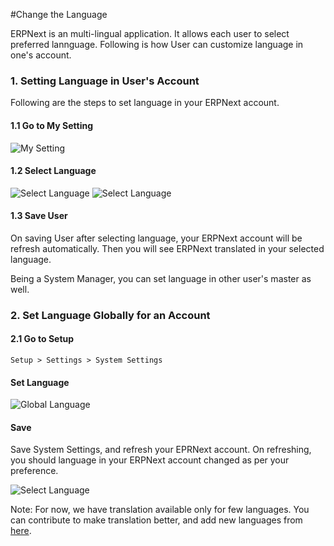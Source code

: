 <!-- add-breadcrumbs -->
#Change the Language

ERPNext is an multi-lingual application. It allows each user to select preferred lannguage. Following is how User can customize language in one's account.

### 1. Setting Language in User's Account

Following are the steps to set language in your ERPNext account.

#### 1.1 Go to My Setting

<img alt="My Setting" class="screenshot" src="{{docs_base_url}}/assets/img/articles/change-language-1.png">

#### 1.2 Select Language

<img alt="Select Language" class="screenshot" src="{{docs_base_url}}/assets/img/articles/change-language-2.png">

<img alt="Select Language" class="screenshot" src="{{docs_base_url}}/assets/img/articles/set-language-1.gif">

#### 1.3 Save User

On saving User after selecting language, your ERPNext account will be refresh automatically. Then you will see ERPNext translated in your selected language.

Being a System Manager, you can set language in other user's master as well.

### 2. Set Language Globally for an Account

#### 2.1 Go to Setup

`Setup > Settings > System Settings`

#### Set Language

<img alt="Global Language" class="screenshot" src="{{docs_base_url}}/assets/img/articles/change-language-3.png">

#### Save

Save System Settings, and refresh your EPRNext account. On refreshing, you should language in your ERPNext account changed as per your preference.

<img alt="Select Language" class="screenshot" src="{{docs_base_url}}/assets/img/articles/set-language-2.gif">

Note: For now, we have translation available only for few languages. You can contribute to make translation better, and add new languages from [here](https://translate.erpnext.com).
<!-- markdown -->